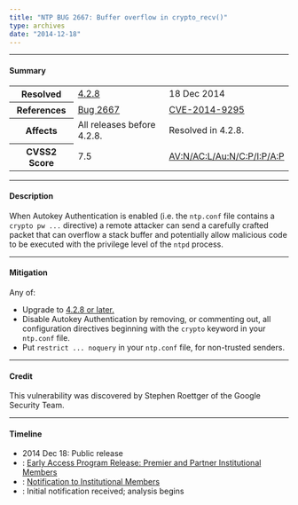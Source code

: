 ```yaml
---
title: "NTP BUG 2667: Buffer overflow in crypto_recv()"
type: archives
date: "2014-12-18"
---
```


* * *

#### Summary

<table>
  <tbody>
	<tr>
		<th><b>Resolved</b></th>
		<td><a href="/support/securitynotice/4_2_8-release-announcement/">4.2.8</a></td>
		<td>18 Dec 2014</td>
	</tr>
	<tr>
		<th><b>References</b></th>
		<td><a href="https://bugs.ntp.org/show_bug.cgi?id=2667">Bug 2667</a></td>
		<td><a href="https://nvd.nist.gov/vuln/detail/CVE-2014-9295/">CVE-2014-9295</a></td>
	</tr>
	<tr>
		<th><b>Affects</b></th>
		<td>All releases before 4.2.8.</td>
		<td>Resolved in 4.2.8.</td>
	</tr>
	<tr>
		<th><b>CVSS2 Score</b></th>
		<td>7.5</td>
		<td><a href="https://nvd.nist.gov/cvss.cfm?calculator&version=2&vector=(AV:N/AC:L/Au:N/C:P/I:P/A:P)">AV:N/AC:L/Au:N/C:P/I:P/A:P</a></td>
	</tr>	
  </tbody>	
</table>

* * *
    
#### Description 

When Autokey Authentication is enabled (i.e. the `ntp.conf` file contains a `crypto pw ...` directive) a remote attacker can send a carefully crafted packet that can overflow a stack buffer and potentially allow malicious code to be executed with the privilege level of the `ntpd` process.

* * *
    
#### Mitigation

Any of:

* Upgrade to [4.2.8 or later.](/downloads/)
* Disable Autokey Authentication by removing, or commenting out, all configuration directives beginning with the `crypto` keyword in your `ntp.conf` file.
* Put `restrict ... noquery` in your `ntp.conf` file, for non-trusted senders.

* * *

#### Credit

This vulnerability was discovered by Stephen Roettger of the Google Security Team.

* * *

#### Timeline

* 2014 Dec 18: Public release
* : [Early Access Program Release: Premier and Partner Institutional Members](https://www.nwtime.org/membership/benefits/)
* : [Notification to Institutional Members](https://www.nwtime.org/membership/benefits/)
* : Initial notification received; analysis begins
